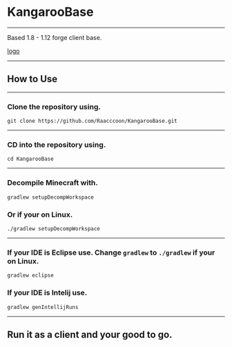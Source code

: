 # KangarooBase
---
Based 1.8 - 1.12 forge client base.


[logo](kc.png)


---


## How to Use
---
### Clone the repository using.

```
git clone https://github.com/Raacccoon/KangarooBase.git
```
---
### CD into the repository using.

```
cd KangarooBase
```
---
### Decompile Minecraft with.

```
gradlew setupDecompWorkspace
```
### Or if your on Linux.

```
./gradlew setupDecompWorkspace
```
---
### If your IDE is Eclipse use. Change ``` gradlew ``` to ``` ./gradlew ``` if your on Linux.

```
gradlew eclipse
```
### If your IDE is Intelij use.
```
gradlew genIntellijRuns
```
---

## Run it as a client and your good to go.
